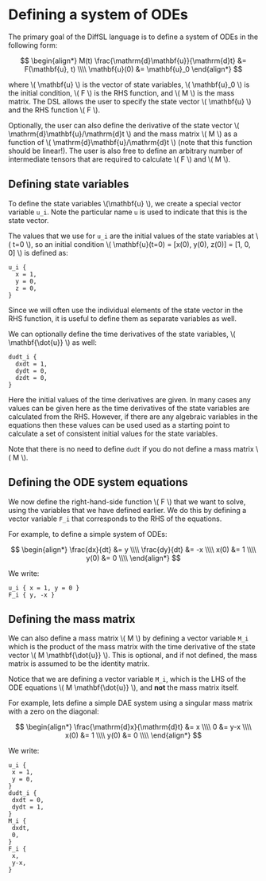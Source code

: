 # Defining a system of ODEs

The primary goal of the DiffSL language is to define a system of ODEs in the following form:

$$
\begin{align*}
M(t) \frac{\mathrm{d}\mathbf{u}}{\mathrm{d}t} &= F(\mathbf{u}, t) \\\\
\mathbf{u}(0) &= \mathbf{u}_0
\end{align*}
$$

where \\( \mathbf{u} \\) is the vector of state variables, \\( \mathbf{u}_0 \\) is the initial condition, \\( F \\) is the RHS function, and \\( M \\) is the mass matrix. 
The DSL allows the user to specify the state vector \\( \mathbf{u} \\) and the RHS function \\( F \\). 

Optionally, the user can also define the derivative of the state vector \\( \mathrm{d}\mathbf{u}/\mathrm{d}t \\) and the mass matrix \\( M \\) as a function of \\( \mathrm{d}\mathbf{u}/\mathrm{d}t \\) 
(note that this function should be linear!). 
The user is also free to define an arbitrary number of intermediate tensors that are required to calculate \\( F \\) and \\( M \\). 


## Defining state variables

To define the state variables \\(\mathbf{u} \\), we create a special
vector variable `u_i`. Note the particular name `u` is used to indicate that this
is the state vector.

The values that we use for `u_i` are the initial values of the state variables
at \\( t=0 \\), so an initial condition \\( \mathbf{u}(t=0) = [x(0), y(0), z(0)] = [1, 0, 0] \\) is defined as:

```
u_i {
  x = 1,
  y = 0,
  z = 0,
}
```

Since we will often use the individual elements of the state vector in the RHS function, it is useful to define them as separate variables as well.

We can optionally define the time derivatives of the state variables,
\\( \mathbf{\dot{u}} \\) as well:

```
dudt_i {
  dxdt = 1,
  dydt = 0,
  dzdt = 0,
}
```

Here the initial values of the time derivatives are given.
In many cases any values can be given here as the time derivatives of the state variables are calculated from the RHS.
However, if there are any algebraic variables in the equations then these values can be used 
used as a starting point to calculate a set of consistent initial values for the
state variables.

Note that there is no need to define `dudt` if you do not define a mass matrix \\( M \\).

## Defining the ODE system equations

We now define the right-hand-side  function \\( F \\) that we want to solve, using the
variables that we have defined earlier. We do this by defining a vector variable
`F_i` that corresponds to the RHS of the equations.

For example, to define a simple system of ODEs:

$$
\begin{align*}
 \frac{dx}{dt} &= y \\\\
 \frac{dy}{dt} &= -x \\\\
 x(0) &= 1 \\\\
 y(0) &= 0 \\\\
\end{align*}
$$

We write:

```
u_i { x = 1, y = 0 }
F_i { y, -x }
```

## Defining the mass matrix

We can also define a mass matrix \\( M \\) by defining a vector variable `M_i` which is the product of the mass matrix with the time derivative of the state vector \\( M \mathbf{\dot{u}} \\). 
This is optional, and if not defined, the mass matrix is assumed to be the identity
matrix.

Notice that we are defining a vector variable `M_i`, which is the LHS of the ODE equations \\( M \mathbf{\dot{u}} \\), and **not** the mass matrix itself.

For example, lets define a simple DAE system using a singular mass matrix with a
zero on the diagonal:

$$
\begin{align*}
 \frac{\mathrm{d}x}{\mathrm{d}t} &= x \\\\
 0 &= y-x \\\\
 x(0) &= 1 \\\\
 y(0) &= 0 \\\\
\end{align*}
$$

We write:

```
u_i {
 x = 1,
 y = 0,
}
dudt_i {
 dxdt = 0,
 dydt = 1,
}
M_i {
 dxdt,
 0,
}
F_i {
 x,
 y-x,
}
```
